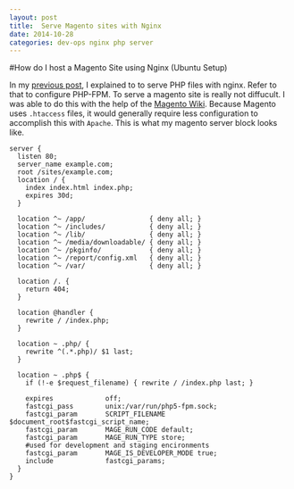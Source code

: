```yaml
---
layout: post
title:  Serve Magento sites with Nginx
date: 2014-10-28
categories: dev-ops nginx php server
---
```


#How do I host a Magento Site using Nginx (Ubuntu Setup)

In my [previous post](http://preamtotaram.com/dev-ops/nginx/php/server/2014/10/23/serve-php-files-with-nginx.html), I explained to to serve PHP files with nginx.  Refer to that to configure PHP-FPM.  To serve a magento site is really not diffucult.  I was able to do this with the help of the [Magento Wiki](http://www.magentocommerce.com/wiki/1_-_installation_and_configuration/configuring_nginx_for_magento).  Because Magento uses `.htaccess` files, it would generally require less configuration to accomplish this with `Apache`. This is what my magento server block looks like.

```
server {
  listen 80;
  server_name example.com;
  root /sites/example.com;
  location / {
    index index.html index.php;
    expires 30d;
  }

  location ^~ /app/                { deny all; }
  location ^~ /includes/           { deny all; }
  location ^~ /lib/                { deny all; }
  location ^~ /media/downloadable/ { deny all; }
  location ^~ /pkginfo/            { deny all; }
  location ^~ /report/config.xml   { deny all; }
  location ^~ /var/                { deny all; }

  location /. {
    return 404;
  }

  location @handler {
    rewrite / /index.php;
  }

  location ~ .php/ {
    rewrite ^(.*.php)/ $1 last;
  }

  location ~ .php$ {
    if (!-e $request_filename) { rewrite / /index.php last; }

    expires             off;
    fastcgi_pass        unix:/var/run/php5-fpm.sock;
    fastcgi_param       SCRIPT_FILENAME $document_root$fastcgi_script_name;
    fastcgi_param       MAGE_RUN_CODE default;
    fastcgi_param       MAGE_RUN_TYPE store;
    #used for development and staging encironments
    fastcgi_param       MAGE_IS_DEVELOPER_MODE true;
    include             fastcgi_params;
  }
}
```
